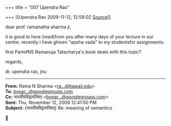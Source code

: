 +++
title = "007 Upendra Rao"

+++
[[Upendra Rao	2009-11-12, 12:58:02 [Source](https://groups.google.com/g/bvparishat/c/jw1mqTIlJ7A)]]



dear prof. ramanatha sharma ji,

it is good to here (read)from you after many days of your lecture in our centre. recently i have ghiven "apoha vada" to my studentsfor assignments.

first PartofNS Ramanuja Tatacharya's book deals with this topic?

regards,

dr. upendra rao, jnu







  

  

------------------------------------------------------------------------

**From:** Rama N Sharma \<[ra...@hawaii.edu]()\>  
**To:** [bvpar...@googlegroups.com]()  
**Cc:** भारतीयविद्वत्परिषत् \<[bvpar...@googlegroups.com]()\>  
**Sent:** Thu, November 12, 2009 12:41:50 PM  
**Subject:** {भारतीयविद्वत्परिषत्} Re: meaning of semantics  




